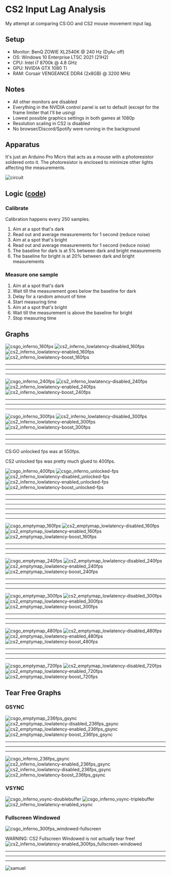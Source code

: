 # CS2 Input Lag Analysis

My attempt at comparing CS:GO and CS2 mouse movement input lag.

## Setup

- Monitor: BenQ ZOWIE XL2540K @ 240 Hz (DyAc off)
- OS: Windows 10 Enterprise LTSC 2021 (21H2)
- CPU: Intel i7 8700k @ 4.8 GHz
- GPU: NVIDIA GTX 1080 Ti
- RAM: Corsair VENGEANCE DDR4 (2x8GB) @ 3200 MHz

## Notes

- All other monitors are disabled
- Everything in the NVIDIA control panel is set to default (except for the frame limiter that I'll be using)
- Lowest possible graphics settings in both games at 1080p
- Resolution scaling in CS2 is disabled
- No browser/Discord/Spotify were running in the background

## Apparatus

It's just an Arduino Pro Micro that acts as a mouse with a photoresistor soldered onto it. 
The photoresistor is enclosed to minimize other lights affecting the measurements.

![circuit](images/circuit.png)

## Logic ([code](arduino.cpp))

### Calibrate

Calibration happens every 250 samples.

1. Aim at a spot that's dark
1. Read out and average measurements for 1 second (reduce noise) 
1. Aim at a spot that's bright
1. Read out and average measurements for 1 second (reduce noise)
1. The baseline for dark is at 5% between dark and bright measurements
1. The baseline for bright is at 20% between dark and bright measurements

### Measure one sample

1. Aim at a spot that's dark
1. Wait till the measurement goes below the baseline for dark
1. Delay for a random amount of time
1. Start measuring time
1. Aim at a spot that's bright
1. Wait till the measurement is above the baseline for bright
1. Stop measuring time

## Graphs

![csgo_inferno_160fps](graphs/csgo_inferno_160fps.png)
![cs2_inferno_lowlatency-disabled_160fps](graphs/cs2_inferno_lowlatency-disabled_160fps.png)
![cs2_inferno_lowlatency-enabled_160fps](graphs/cs2_inferno_lowlatency-enabled_160fps.png)
![cs2_inferno_lowlatency-boost_160fps](graphs/cs2_inferno_lowlatency-boost_160fps.png)

---
---
---

![csgo_inferno_240fps](graphs/csgo_inferno_240fps.png)
![cs2_inferno_lowlatency-disabled_240fps](graphs/cs2_inferno_lowlatency-disabled_240fps.png)
![cs2_inferno_lowlatency-enabled_240fps](graphs/cs2_inferno_lowlatency-enabled_240fps.png)
![cs2_inferno_lowlatency-boost_240fps](graphs/cs2_inferno_lowlatency-boost_240fps.png)

---
---
---

![csgo_inferno_300fps](graphs/csgo_inferno_300fps.png)
![cs2_inferno_lowlatency-disabled_300fps](graphs/cs2_inferno_lowlatency-disabled_300fps.png)
![cs2_inferno_lowlatency-enabled_300fps](graphs/cs2_inferno_lowlatency-enabled_300fps.png)
![cs2_inferno_lowlatency-boost_300fps](graphs/cs2_inferno_lowlatency-boost_300fps.png)

---
---
---

CS:GO unlocked fps was at 550fps.

CS2 unlocked fps was pretty much glued to 400fps.

![csgo_inferno_400fps](graphs/csgo_inferno_400fps.png)
![csgo_inferno_unlocked-fps](graphs/csgo_inferno_unlocked-fps.png)
![cs2_inferno_lowlatency-disabled_unlocked-fps](graphs/cs2_inferno_lowlatency-disabled_unlocked-fps.png)
![cs2_inferno_lowlatency-enabled_unlocked-fps](graphs/cs2_inferno_lowlatency-enabled_unlocked-fps.png)
![cs2_inferno_lowlatency-boost_unlocked-fps](graphs/cs2_inferno_lowlatency-boost_unlocked-fps.png)

---
---
---
---
---
---

![csgo_emptymap_160fps](graphs/csgo_emptymap_160fps.png)
![cs2_emptymap_lowlatency-disabled_160fps](graphs/cs2_emptymap_lowlatency-disabled_160fps.png)
![cs2_emptymap_lowlatency-enabled_160fps](graphs/cs2_emptymap_lowlatency-enabled_160fps.png)
![cs2_emptymap_lowlatency-boost_160fps](graphs/cs2_emptymap_lowlatency-boost_160fps.png)

---
---
---

![csgo_emptymap_240fps](graphs/csgo_emptymap_240fps.png)
![cs2_emptymap_lowlatency-disabled_240fps](graphs/cs2_emptymap_lowlatency-disabled_240fps.png)
![cs2_emptymap_lowlatency-enabled_240fps](graphs/cs2_emptymap_lowlatency-enabled_240fps.png)
![cs2_emptymap_lowlatency-boost_240fps](graphs/cs2_emptymap_lowlatency-boost_240fps.png)

---
---
---

![csgo_emptymap_300fps](graphs/csgo_emptymap_300fps.png)
![cs2_emptymap_lowlatency-disabled_300fps](graphs/cs2_emptymap_lowlatency-disabled_300fps.png)
![cs2_emptymap_lowlatency-enabled_300fps](graphs/cs2_emptymap_lowlatency-enabled_300fps.png)
![cs2_emptymap_lowlatency-boost_300fps](graphs/cs2_emptymap_lowlatency-boost_300fps.png)

---
---
---

![csgo_emptymap_480fps](graphs/csgo_emptymap_480fps.png)
![cs2_emptymap_lowlatency-disabled_480fps](graphs/cs2_emptymap_lowlatency-disabled_480fps.png)
![cs2_emptymap_lowlatency-enabled_480fps](graphs/cs2_emptymap_lowlatency-enabled_480fps.png)
![cs2_emptymap_lowlatency-boost_480fps](graphs/cs2_emptymap_lowlatency-boost_480fps.png)

---
---
---

![csgo_emptymap_720fps](graphs/csgo_emptymap_720fps.png)
![cs2_emptymap_lowlatency-disabled_720fps](graphs/cs2_emptymap_lowlatency-disabled_720fps.png)
![cs2_emptymap_lowlatency-enabled_720fps](graphs/cs2_emptymap_lowlatency-enabled_720fps.png)
![cs2_emptymap_lowlatency-boost_720fps](graphs/cs2_emptymap_lowlatency-boost_720fps.png)

## Tear Free Graphs

### GSYNC

![csgo_emptymap_236fps_gsync](graphs/csgo_emptymap_236fps_gsync.png)
![cs2_emptymap_lowlatency-disabled_236fps_gsync](graphs/cs2_emptymap_lowlatency-disabled_236fps_gsync.png)
![cs2_emptymap_lowlatency-enabled_236fps_gsync](graphs/cs2_emptymap_lowlatency-enabled_236fps_gsync.png)
![cs2_emptymap_lowlatency-boost_236fps_gsync](graphs/cs2_emptymap_lowlatency-boost_236fps_gsync.png)

---
---
---

![csgo_inferno_236fps_gsync](graphs/csgo_inferno_236fps_gsync.png)
![cs2_inferno_lowlatency-enabled_236fps_gsync](graphs/cs2_inferno_lowlatency-enabled_236fps_gsync.png)
![cs2_inferno_lowlatency-disabled_236fps_gsync](graphs/cs2_inferno_lowlatency-disabled_236fps_gsync.png)
![cs2_inferno_lowlatency-boost_236fps_gsync](graphs/cs2_inferno_lowlatency-boost_236fps_gsync.png)

### VSYNC

![csgo_inferno_vsync-doublebuffer](graphs/csgo_inferno_vsync-doublebuffer.png)
![csgo_inferno_vsync-triplebuffer](graphs/csgo_inferno_vsync-triplebuffer.png)
![cs2_inferno_lowlatency-enabled_vsync](graphs/cs2_inferno_lowlatency-enabled_vsync.png)

### Fullscreen Windowed

![csgo_inferno_300fps_windowed-fullscreen](graphs/csgo_inferno_300fps_windowed-fullscreen.png)

WARNING: CS2 Fullscreen Windowed is not actually tear free!
![cs2_inferno_lowlatency-enabled_300fps_fullscreen-windowed](graphs/cs2_inferno_lowlatency-enabled_300fps_fullscreen-windowed.png)

---
---
---

![samuel](images/samuel.png)
